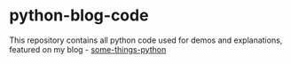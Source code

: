 # python-blog-code
This repository contains all python code used for demos and explanations, featured on my blog - [some-things-python](https://blog.codekaro.info/series/some-things-python)
